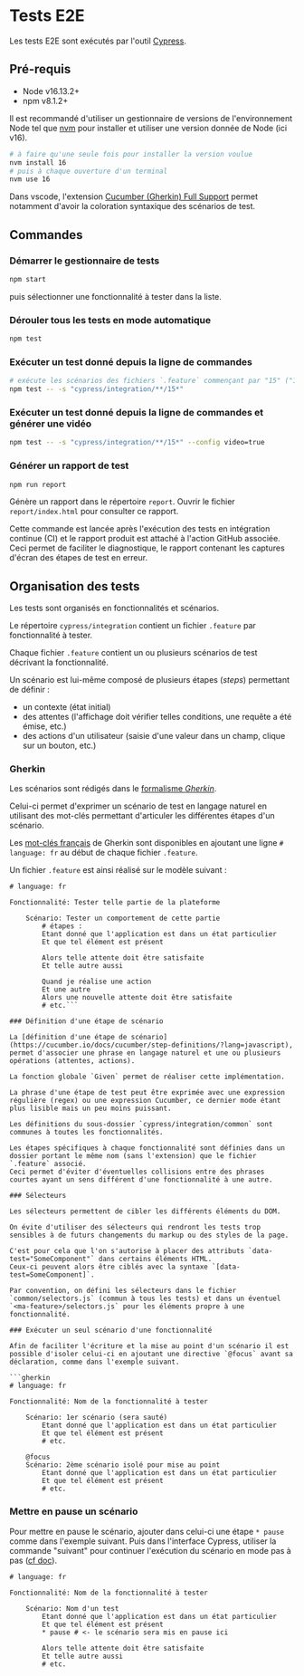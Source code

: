 # Tests E2E

Les tests E2E sont exécutés par l'outil [Cypress](https://github.com/cypress-io/cypress).

## Pré-requis

- Node v16.13.2+
- npm v8.1.2+

Il est recommandé d'utiliser un gestionnaire de versions de l'environnement Node tel que [nvm](https://github.com/nvm-sh/nvm) pour installer et utiliser une version donnée de Node (ici v16).

```sh
# à faire qu'une seule fois pour installer la version voulue
nvm install 16
# puis à chaque ouverture d'un terminal
nvm use 16
```

Dans vscode, l'extension [Cucumber (Gherkin) Full Support](https://marketplace.visualstudio.com/items?itemName=alexkrechik.cucumberautocomplete) permet notamment d'avoir la coloration syntaxique des scénarios de test.

## Commandes

### Démarrer le gestionnaire de tests

```sh
npm start
```

puis sélectionner une fonctionnalité à tester dans la liste.

### Dérouler tous les tests en mode automatique

```sh
npm test
```

### Exécuter un test donné depuis la ligne de commandes

```sh
# exécute les scénarios des fichiers `.feature` commençant par "15" ("15-auditer-la-collectivite.feature")
npm test -- -s "cypress/integration/**/15*"
```

### Exécuter un test donné depuis la ligne de commandes et générer une vidéo

```sh
npm test -- -s "cypress/integration/**/15*" --config video=true
```

### Générer un rapport de test

```sh
npm run report
```

Génère un rapport dans le répertoire `report`. Ouvrir le fichier `report/index.html` pour consulter ce rapport.

Cette commande est lancée après l'exécution des tests en intégration continue (CI) et le rapport produit est attaché à l'action GitHub associée. Ceci permet de faciliter le diagnostique, le rapport contenant les captures d'écran des étapes de test en erreur.

## Organisation des tests

Les tests sont organisés en fonctionnalités et scénarios.

Le répertoire `cypress/integration` contient un fichier `.feature` par fonctionnalité à tester.

Chaque fichier `.feature` contient un ou plusieurs scénarios de test décrivant la fonctionnalité.

Un scénario est lui-même composé de plusieurs étapes (*steps*) permettant de définir :

- un contexte (état initial)
- des attentes (l'affichage doit vérifier telles conditions, une requête a été émise, etc.)
- des actions d'un utilisateur (saisie d'une valeur dans un champ, clique sur un bouton, etc.)

### Gherkin

Les scénarios sont rédigés dans le [formalisme *Gherkin*](https://cucumber.io/docs/gherkin/reference/).

Celui-ci permet d'exprimer un scénario de test en langage naturel en utilisant des mot-clés permettant d'articuler les différentes étapes d'un scénario.

Les [mot-clés français](https://cucumber.io/docs/gherkin/languages/#gherkin-dialect-fr-content) de Gherkin sont disponibles en ajoutant une ligne `# language: fr` au début de chaque fichier `.feature`.

Un fichier `.feature` est ainsi réalisé sur le modèle suivant :

```gherkin
# language: fr

Fonctionnalité: Tester telle partie de la plateforme

    Scénario: Tester un comportement de cette partie
        # étapes :
        Etant donné que l'application est dans un état particulier
        Et que tel élément est présent
        
        Alors telle attente doit être satisfaite
        Et telle autre aussi

        Quand je réalise une action
        Et une autre
        Alors une nouvelle attente doit être satisfaite
        # etc.```

### Définition d'une étape de scénario

La [définition d'une étape de scénario](https://cucumber.io/docs/cucumber/step-definitions/?lang=javascript), permet d'associer une phrase en langage naturel et une ou plusieurs opérations (attentes, actions).

La fonction globale `Given` permet de réaliser cette implémentation.

La phrase d'une étape de test peut être exprimée avec une expression régulière (regex) ou une expression Cucumber, ce dernier mode étant plus lisible mais un peu moins puissant.

Les définitions du sous-dossier `cypress/integration/common` sont communes à toutes les fonctionnalités.

Les étapes spécifiques à chaque fonctionnalité sont définies dans un dossier portant le même nom (sans l'extension) que le fichier `.feature` associé.
Ceci permet d'éviter d'éventuelles collisions entre des phrases courtes ayant un sens différent d'une fonctionnalité à une autre.

### Sélecteurs

Les sélecteurs permettent de cibler les différents éléments du DOM.

On évite d'utiliser des sélecteurs qui rendront les tests trop sensibles à de futurs changements du markup ou des styles de la page.

C'est pour cela que l'on s'autorise à placer des attributs `data-test="SomeComponent"` dans certains éléments HTML.
Ceux-ci peuvent alors être ciblés avec la syntaxe `[data-test=SomeComponent]`.

Par convention, on défini les sélecteurs dans le fichier `common/selectors.js` (commun à tous les tests) et dans un éventuel `<ma-feature>/selectors.js` pour les éléments propre à une fonctionnalité.

### Exécuter un seul scénario d'une fonctionnalité

Afin de faciliter l'écriture et la mise au point d'un scénario il est possible d'isoler celui-ci en ajoutant une directive `@focus` avant sa déclaration, comme dans l'exemple suivant.

```gherkin
# language: fr

Fonctionnalité: Nom de la fonctionnalité à tester

    Scénario: 1er scénario (sera sauté)
        Etant donné que l'application est dans un état particulier
        Et que tel élément est présent
        # etc.

    @focus
    Scénario: 2ème scénario isolé pour mise au point
        Etant donné que l'application est dans un état particulier
        Et que tel élément est présent
        # etc.
```

### Mettre en pause un scénario

Pour mettre en pause le scénario, ajouter dans celui-ci une étape `* pause` comme dans l'exemple suivant.
Puis dans l'interface Cypress, utiliser la commande "suivant" pour continuer l'exécution du scénario en mode pas à pas ([cf doc](https://docs.cypress.io/api/commands/pause)).

```gherkin
# language: fr

Fonctionnalité: Nom de la fonctionnalité à tester

    Scénario: Nom d'un test
        Etant donné que l'application est dans un état particulier
        Et que tel élément est présent
        * pause # <- le scénario sera mis en pause ici
        
        Alors telle attente doit être satisfaite
        Et telle autre aussi
        # etc.
```

